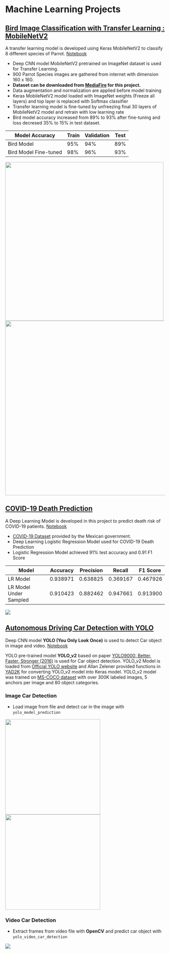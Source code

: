 # Machine Learning Projects

## [Bird Image Classification with Transfer Learning : MobileNetV2](https://github.com/ahsan-83/Machine-Learning-Projects/tree/main/Bird%20Image%20Classification%20with%20MobileNetV2)

A transfer learning model is developed using Keras MobileNetV2 to classify 8 different species of Parrot. [Notebook](https://nbviewer.org/github/ahsan-83/Machine-Learning-Projects/blob/main/Bird%20Image%20Classification%20with%20MobileNetV2/notebook/Bird_Image_Classification_with_Transfer_Learning__MobileNetV2.ipynb)

- Deep CNN model MobileNetV2 pretrained on ImageNet dataset is used for Transfer Learning.
- 900 Parrot Species images are gathered from internet with dimension 160 x 160.
- **Dataset can be downloaded from [MediaFire](https://www.mediafire.com/file/7kdc22maou64ffw/datasets.zip/file) for this project.**
- Data augmentation and normalization are applied before model training
- Keras MobileNetV2 model loaded with ImageNet weights (Freeze all layers) and top layer is replaced with Softmax classifier 
- Transfer learning model is fine-tuned by unfreezing final 30 layers of MobileNetV2 model and retrain with low learning rate
- Bird model accuracy increased from 89% to 93% after fine-tuning and loss decresed 35% to 15% in test dataset.

Model Accuracy  | Train  | Validation  | Test 
--- | --- | --- | --- 
Bird Model            | 95%    |    94%     | 89%
Bird Model Fine-tuned | 98%    |    96%     | 93%                          

<img src="https://github.com/ahsan-83/Machine-Learning-Projects/blob/main/Bird%20Image%20Classification%20with%20MobileNetV2/images/evaluation.png" width="500"/>
<img src="https://github.com/ahsan-83/Machine-Learning-Projects/blob/main/Bird%20Image%20Classification%20with%20MobileNetV2/images/model_comparison.png" width="550"/>


## [COVID-19 Death Prediction](https://github.com/ahsan-83/Machine-Learning-Projects/tree/main/COVID-19%20Death%20Prediction)

A Deep Learning Model is developed in this project to predict death risk of COVID-19 patients. [Notebook](https://nbviewer.org/github/ahsan-83/Machine-Learning-Projects/blob/main/COVID-19%20Death%20Prediction/notebook/COVID_19_Death_Prediction.ipynb)<br/>

- [COVID-19 Dataset](https://www.kaggle.com/datasets/meirnizri/covid19-dataset) provided by the Mexican government.
- Deep Learning Logistic Regression Model used for COVID-19 Death Prediction
- Logistic Regression Model achieved 91% test accuracy and 0.91 F1 Score

Model | Accuracy | Precision | Recall | F1 Score
--- | --- | --- | --- |--- 
LR Model | 0.938971 | 0.638825 | 0.369167 | 0.467926
LR Model Under Sampled | 0.910423 | 0.882462 | 0.947661 | 0.913900 

![](https://github.com/ahsan-83/Machine-Learning-Projects/blob/main/COVID-19%20Death%20Prediction/resources/model_comparison.png)

## [Autonomous Driving Car Detection with YOLO](https://github.com/ahsan-83/Machine-Learning-Projects/tree/main/Autonomous%20Driving%20Car%20Detection%20with%20YOLO)

Deep CNN model **YOLO (You Only Look Once)** is used to detect Car object in image and video. [Notebook](https://nbviewer.org/github/ahsan-83/Machine-Learning-Projects/blob/main/Autonomous%20Driving%20Car%20Detection%20with%20YOLO/Autonomous_Driving_Car_Detection_with_YOLO.ipynb)<br/>

YOLO pre-trained model **YOLO_v2** based on paper [YOLO9000: Better, Faster, Stronger (2016)](https://arxiv.org/abs/1612.08242) is used for Car object detection. YOLO_v2 Model is loaded from [Official YOLO website](https://pjreddie.com/darknet/yolo/) and Allan Zelener provided functions in [YAD2K](https://github.com/allanzelener/YAD2K) for converting YOLO_v2 model into Keras model. YOLO_v2 model was trained on [MS-COCO dataset](https://cocodataset.org/#home) with over 300K labeled images, 5 anchors per image and 80 object categories.


### Image Car Detection

- Load image from file and detect car in the image with `yolo_model_prediction`

<p float="left">
  <img src="https://github.com/ahsan-83/Machine-Learning-Projects/blob/main/Autonomous%20Driving%20Car%20Detection%20with%20YOLO/images/road_image.jpg" width="300"/>
  
  <img src="https://github.com/ahsan-83/Machine-Learning-Projects/blob/main/Autonomous%20Driving%20Car%20Detection%20with%20YOLO/images/road_image_car_detection.png" width="300"/>
</p>

### Video Car Detection

- Extract frames from video file with **OpenCV** and predict car object with `yolo_video_car_detection`

![](https://github.com/ahsan-83/Machine-Learning-Projects/blob/main/Autonomous%20Driving%20Car%20Detection%20with%20YOLO/video/yolo_video.gif)











